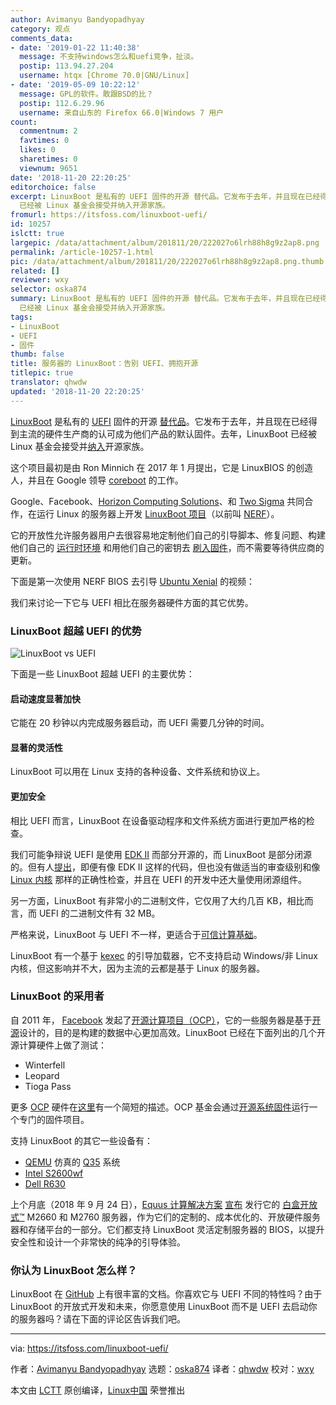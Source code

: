 ```yaml
---
author: Avimanyu Bandyopadhyay
category: 观点
comments_data:
- date: '2019-01-22 11:40:38'
  message: 不支持windows怎么和uefi竞争，扯淡。
  postip: 113.94.27.204
  username: htqx [Chrome 70.0|GNU/Linux]
- date: '2019-05-09 10:22:12'
  message: GPL的软件。敢跟BSD的比？
  postip: 112.6.29.96
  username: 来自山东的 Firefox 66.0|Windows 7 用户
count:
  commentnum: 2
  favtimes: 0
  likes: 0
  sharetimes: 0
  viewnum: 9651
date: '2018-11-20 22:20:25'
editorchoice: false
excerpt: LinuxBoot 是私有的 UEFI 固件的开源 替代品。它发布于去年，并且现在已经得到主流的硬件生产商的认可成为他们产品的默认固件。去年，LinuxBoot
  已经被 Linux 基金会接受并纳入开源家族。
fromurl: https://itsfoss.com/linuxboot-uefi/
id: 10257
islctt: true
largepic: /data/attachment/album/201811/20/222027o6lrh88h8g9z2ap8.png
permalink: /article-10257-1.html
pic: /data/attachment/album/201811/20/222027o6lrh88h8g9z2ap8.png.thumb.jpg
related: []
reviewer: wxy
selector: oska874
summary: LinuxBoot 是私有的 UEFI 固件的开源 替代品。它发布于去年，并且现在已经得到主流的硬件生产商的认可成为他们产品的默认固件。去年，LinuxBoot
  已经被 Linux 基金会接受并纳入开源家族。
tags:
- LinuxBoot
- UEFI
- 固件
thumb: false
title: 服务器的 LinuxBoot：告别 UEFI、拥抱开源
titlepic: true
translator: qhwdw
updated: '2018-11-20 22:20:25'
---
```


[LinuxBoot](https://www.linuxboot.org/) 是私有的 [UEFI](https://itsfoss.com/check-uefi-or-bios/) 固件的开源 [替代品](https://www.phoronix.com/scan.php?page=news_item&px=LinuxBoot-OSFC-2018-State)。它发布于去年，并且现在已经得到主流的硬件生产商的认可成为他们产品的默认固件。去年，LinuxBoot 已经被 Linux 基金会接受并[纳入](https://www.linuxfoundation.org/blog/2018/01/system-startup-gets-a-boost-with-new-linuxboot-project/)开源家族。


这个项目最初是由 Ron Minnich 在 2017 年 1 月提出，它是 LinuxBIOS 的创造人，并且在 Google 领导 [coreboot](https://en.wikipedia.org/wiki/Coreboot) 的工作。


Google、Facebook、[Horizon Computing Solutions](http://www.horizon-computing.com/)、和 [Two Sigma](https://www.twosigma.com/) 共同合作，在运行 Linux 的服务器上开发 [LinuxBoot 项目](https://trmm.net/LinuxBoot_34c3)（以前叫 [NERF](https://trmm.net/NERF)）。


它的开放性允许服务器用户去很容易地定制他们自己的引导脚本、修复问题、构建他们自己的 [运行时环境](https://trmm.net/LinuxBoot_34c3#Runtimes) 和用他们自己的密钥去 [刷入固件](http://www.tech-faq.com/flashing-firmware.html)，而不需要等待供应商的更新。


下面是第一次使用 NERF BIOS 去引导 [Ubuntu Xenial](https://itsfoss.com/features-ubuntu-1604/) 的视频：






我们来讨论一下它与 UEFI 相比在服务器硬件方面的其它优势。


### LinuxBoot 超越 UEFI 的优势


![LinuxBoot vs UEFI](/data/attachment/album/201811/20/222027o6lrh88h8g9z2ap8.png)


下面是一些 LinuxBoot 超越 UEFI 的主要优势：


#### 启动速度显著加快


它能在 20 秒钟以内完成服务器启动，而 UEFI 需要几分钟的时间。


#### 显著的灵活性


LinuxBoot 可以用在 Linux 支持的各种设备、文件系统和协议上。


#### 更加安全


相比 UEFI 而言，LinuxBoot 在设备驱动程序和文件系统方面进行更加严格的检查。


我们可能争辩说 UEFI 是使用 [EDK II](https://www.tianocore.org/) 而部分开源的，而 LinuxBoot 是部分闭源的。但有人[提出](https://media.ccc.de/v/34c3-9056-bringing_linux_back_to_server_boot_roms_with_nerf_and_heads)，即便有像 EDK II 这样的代码，但也没有做适当的审查级别和像 [Linux 内核](https://medium.com/@bhumikagoyal/linux-kernel-development-cycle-52b4c55be06e) 那样的正确性检查，并且在 UEFI 的开发中还大量使用闭源组件。


另一方面，LinuxBoot 有非常小的二进制文件，它仅用了大约几百 KB，相比而言，而 UEFI 的二进制文件有 32 MB。


严格来说，LinuxBoot 与 UEFI 不一样，更适合于[可信计算基础](https://en.wikipedia.org/wiki/Trusted_computing_base)。


LinuxBoot 有一个基于 [kexec](https://en.wikipedia.org/wiki/Kexec) 的引导加载器，它不支持启动 Windows/非 Linux 内核，但这影响并不大，因为主流的云都是基于 Linux 的服务器。


### LinuxBoot 的采用者


自 2011 年， [Facebook](https://github.com/facebook) 发起了[开源计算项目（OCP）](https://en.wikipedia.org/wiki/Open_Compute_Project)，它的一些服务器是基于[开源](https://github.com/opencomputeproject)设计的，目的是构建的数据中心更加高效。LinuxBoot 已经在下面列出的几个开源计算硬件上做了测试：


* Winterfell
* Leopard
* Tioga Pass


更多 [OCP](https://www.networkworld.com/article/3266293/lan-wan/what-is-the-open-compute-project.html) 硬件在[这里](http://hyperscaleit.com/ocp-server-hardware/)有一个简短的描述。OCP 基金会通过[开源系统固件](https://www.opencompute.org/projects/open-system-firmware)运行一个专门的固件项目。


支持 LinuxBoot 的其它一些设备有：


* [QEMU](https://en.wikipedia.org/wiki/QEMU) 仿真的 [Q35](https://wiki.qemu.org/Features/Q35) 系统
* [Intel S2600wf](https://trmm.net/S2600)
* [Dell R630](https://trmm.net/NERF#Installing_on_a_Dell_R630)


上个月底（2018 年 9 月 24 日），[Equus 计算解决方案](https://www.equuscs.com/) [宣布](http://www.dcvelocity.com/products/Software_-_Systems/20180924-equus-compute-solutions-introduces-whitebox-open-m2660-and-m2760-servers/) 发行它的 [白盒开放式™](https://www.equuscs.com/servers/whitebox-open/) M2660 和 M2760 服务器，作为它们的定制的、成本优化的、开放硬件服务器和存储平台的一部分。它们都支持 LinuxBoot 灵活定制服务器的 BIOS，以提升安全性和设计一个非常快的纯净的引导体验。


### 你认为 LinuxBoot 怎么样？


LinuxBoot 在 [GitHub](https://github.com/linuxboot/linuxboot) 上有很丰富的文档。你喜欢它与 UEFI 不同的特性吗？由于 LinuxBoot 的开放式开发和未来，你愿意使用 LinuxBoot 而不是 UEFI 去启动你的服务器吗？请在下面的评论区告诉我们吧。




---


via: <https://itsfoss.com/linuxboot-uefi/>


作者：[Avimanyu Bandyopadhyay](https://itsfoss.com/author/avimanyu/) 选题：[oska874](https://github.com/oska874) 译者：[qhwdw](https://github.com/qhwdw) 校对：[wxy](https://github.com/wxy)


本文由 [LCTT](https://github.com/LCTT/TranslateProject) 原创编译，[Linux中国](https://linux.cn/) 荣誉推出